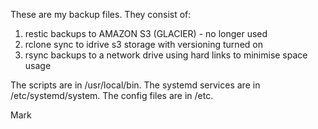These are my backup files. They consist of:

1. restic backups to AMAZON S3 (GLACIER) - no longer used
2. rclone sync to idrive s3 storage with versioning turned on
3. rsync backups to a network drive using hard links to minimise space usage

The scripts are in /usr/local/bin.
The systemd services are in /etc/systemd/system.
The config files are in /etc.

Mark
